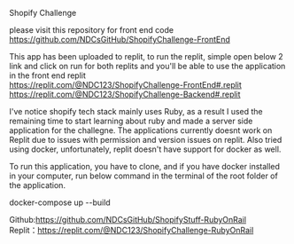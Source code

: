 
Shopify Challenge

please visit this repository for front end code <br>
https://github.com/NDCsGitHub/ShopifyChallenge-FrontEnd

This app has been uploaded to replit, to run the replit, simple open below 2 link and click on run for both replits and you'll be able to use the application in the front end replit <br>
https://replit.com/@NDC123/ShopifyChallenge-FrontEnd#.replit <br>
https://replit.com/@NDC123/ShopifyChallenge-Backend#.replit

I've notice shopify tech stack mainly uses Ruby, as a result I used the remaining time to start learning about ruby and made a server side application for the challegne. The applications currently doesnt work on Replit due to issues with permission and version issues on replit. Also tried using docker, unfortunately, replit doesn't have support for docker as well.

To run this application, you have to clone, and if you have docker installed in your computer, run below command in the terminal of the root folder of the application.

docker-compose up --build

Github:https://github.com/NDCsGitHub/ShopifyStuff-RubyOnRail <br>
Replit：https://replit.com/@NDC123/ShopifyChallenge-RubyOnRail

